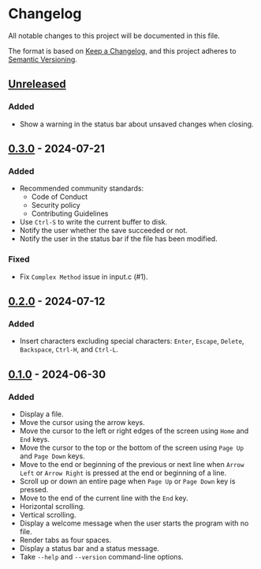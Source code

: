 # Changelog

All notable changes to this project will be documented in this file.

The format is based on [Keep a Changelog](https://keepachangelog.com/en/1.1.0/),
and this project adheres to [Semantic Versioning](https://semver.org/spec/v2.0.0.html).

## [Unreleased]

### Added

 - Show a warning in the status bar about unsaved changes when closing.

## [0.3.0] - 2024-07-21

### Added

 - Recommended community standards:
   - Code of Conduct
   - Security policy
   - Contributing Guidelines
 - Use `Ctrl-S` to write the current buffer to disk.
 - Notify the user whether the save succeeded or not.
 - Notify the user in the status bar if the file has been modified.

### Fixed

 - Fix `Complex Method` issue in input.c (#1).

## [0.2.0] - 2024-07-12

### Added

 - Insert characters excluding special characters:
   `Enter`, `Escape`, `Delete`, `Backspace`, `Ctrl-H`, and `Ctrl-L`.

## [0.1.0] - 2024-06-30

### Added

 - Display a file.
 - Move the cursor using the arrow keys.
 - Move the cursor to the left or right edges of the screen
   using `Home` and `End` keys.
 - Move the cursor to the top or the bottom of the screen
   using `Page Up` and `Page Down` keys.
 - Move to the end or beginning of the previous or next line when
   `Arrow Left` or `Arrow Right` is pressed at the end or beginning of a line.
 - Scroll up or down an entire page when `Page Up` or `Page Down` key is pressed.
 - Move to the end of the current line with the `End` key.
 - Horizontal scrolling.
 - Vertical scrolling.
 - Display a welcome message when the user starts the program with no file.
 - Render tabs as four spaces.
 - Display a status bar and a status message.
 - Take `--help` and `--version` command-line options.

[unreleased]: https://github.com/cezelot/eve/compare/v0.3.0...HEAD
[0.3.0]: https://github.com/cezelot/eve/compare/v0.2.0...v0.3.0
[0.2.0]: https://github.com/cezelot/eve/compare/v0.1.0...v0.2.0
[0.1.0]: https://github.com/cezelot/eve/releases/tag/v0.1.0
